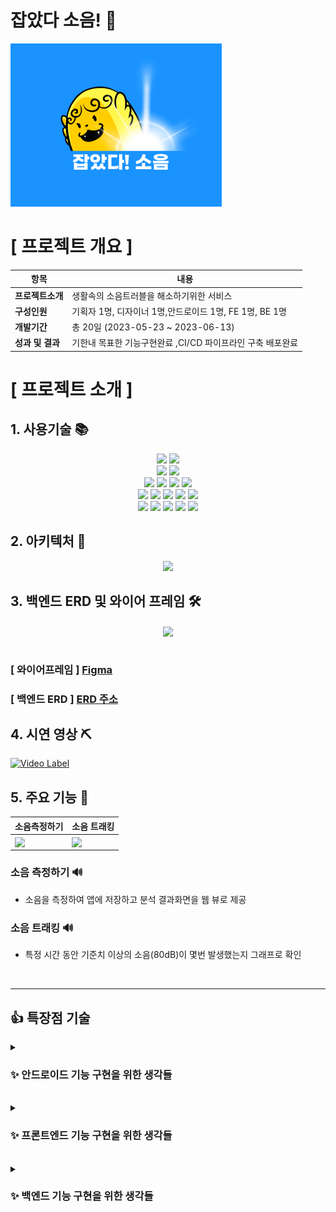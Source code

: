 
# 잡았다 소음!  👋


 [![android](/profile/마스코트.png)](https://drive.google.com/file/d/1rRvhvFjUJRRTOW-yiM6hZ4_TpH39x9fd/view?usp=sharing)


#  [ 프로젝트 개요 ]


| 항목      | 내용                              |
|---------|---------------------------------|
| **프로젝트소개**  | 생활속의 소음트러블을 해소하기위한 서비스          |
| **구성인원**    | 기획자 1명, 디자이너 1명,안드로이드 1명, FE 1명, BE 1명          |
| **개발기간**    | 총 20일 (2023-05-23 ~ 2023-06-13) |
| **성과 및 결과** | 기한내 목표한 기능구현완료 ,CI/CD 파이프라인 구축 배포완료 |


# [ 프로젝트 소개 ]

## 1. 사용기술 📚
<div align="center">
 <span>
  <img src="https://img.shields.io/badge/android-3DDC84?style=flat-square&logo=android&logoColor=white"/> 
     <img src="https://img.shields.io/badge/kotlin-7F52FF?style=flat-square&logo=kotlin&logoColor=white"/> 
 </span>
 <br>
  <span>
    <img src="https://img.shields.io/badge/python-3776AB?style=flat-square&logo=python&logoColor=white"/>
    <img src="https://img.shields.io/badge/tensorflow-FF6F00?style=flat&logo=tensorflow&logoColor=white"/> 
  </span>
   <br>
   <span>
   <img src="https://img.shields.io/badge/react-61DAFB?style=flat-square&logo=react&logoColor=white"/>
   <img src="https://img.shields.io/badge/reactrouter-CA4245?style=flat&logo=reactrouter&logoColor=white"/> 
   <img src="https://img.shields.io/badge/axios-5A29E4?style=flat&logo=axios&logoColor=white"/> 
   <img src="https://img.shields.io/badge/vercel-000000?style=flat&logo=vercel&logoColor=white"/> 
</span>
  <br>
  <span>
  <img src="https://img.shields.io/badge/springboot-6DB33F?style=flat-square&logo=springboot&logoColor=white"/>
  <img src="https://img.shields.io/badge/gradle-02303A?style=flat-square&logo=gradle&logoColor=white"/>
  <img src="https://img.shields.io/badge/Java-007396?style=flat&logo=OpenJDK&logoColor=white"/>
  <img src="https://img.shields.io/badge/mysql-4479A1?style=flat-square&logo=mysql&logoColor=white"/>
  <img src="https://img.shields.io/badge/amazonrds-527FFF?style=flat&logo=amazonrds&logoColor=white"/>
</span>
<br>
<span>
  <img src="https://img.shields.io/badge/nginx-009639?style=flat-square&logo=nginx&logoColor=white"/>
  <img src="https://img.shields.io/badge/amazonec2-FF9900?style=flat&logo=amazonec2&logoColor=white"/>
  <img src="https://img.shields.io/badge/amazons3-569A31?style=flat-square&logo=amazons3&logoColor=white"/>
  <img src="https://img.shields.io/badge/github-181717?style=flat&logo=github&logoColor=white"/>
  <img src="https://img.shields.io/badge/githubactions-2088FF?style=flat-square&logo=githubactions&logoColor=white"/>
</span>
  <br>

</div>
                

## 2. 아키텍처 🔔
<div align="center">
<img src="https://github.com/Greenie-crew/.github/assets/71303448/7c894022-9677-4202-8762-0fdc0b378e6a"  width="600" >
</div>

## 3. 백엔드 ERD 및 와이어 프레임 🛠
<div align="center">
  <img align="center" src="https://github.com/Greenie-crew/.github/assets/71303448/c36a9033-0c2c-4434-b471-3b62cc558753" width="600">
</div><br>

### [ 와이어프레임 ]   [ Figma ](https://www.figma.com/file/D1FJxm69kI0QDLSWs0adiG/Greenie-%EC%9E%A1%EC%95%98%EB%8B%A4!-%EC%86%8C%EC%9D%8C?type=design&node-id=0%3A1&t=o3BrwVucKr5HeBse-1)

### [ 백엔드 ERD ]  [ERD 주소](https://www.erdcloud.com/d/qro5eibi6BhBKvKSQ)


## 4. 시연 영상 ⛏

  [![Video Label](http://img.youtube.com/vi/ElwwGIre76s/0.jpg)](https://youtu.be/ElwwGIre76s)



## 5. 주요 기능 🎨

| 소음측정하기      | 소음 트래킹                             |
|---------------------------------|---------------------------------|
| <img align="center" src="https://github.com/Greenie-crew/.github/assets/71303448/7c61d241-4687-498c-b170-812fb178d252" width="240">| <img align="center" src="https://github.com/Greenie-crew/.github/assets/71303448/bff39e9b-7b61-49ae-9594-fb7d25ae336a" width="240">|


###  소음 측정하기 🔊 

- 소음을 측정하여 앱에 저장하고 분석 결과화면을 웹 뷰로 제공

  
###  소음 트래킹 🔊
- 특정 시간 동안 기준치 이상의 소음(80dB)이 몇번 발생했는지 그래프로 확인

<br>
<hr/>

## 👍 특장점 기술 

<details>
<summary>
<h3>✨ 안드로이드 기능 구현을 위한 생각들 </h3>
</summary>
<div markdown="1">

- 코드 컨벤션
    - **협업 및 분업**을 원활하게 하기 위해 개발 시 **통일성**을 부여하고자 많이 고민했어요.
    - **TypeScript,  Prettier** 덕분에 버그를 예방하고 협업 생산성을 높일 수 있었어요.
    - `Button` `Label` `Input` `Title`과 같은 **재 사용성**이 요구되는 UI 요소는 **Atom 단위**로 설계하여 **생산성**을 높일 수 있었어요
    - Type은 확장이 용이하도록 BaseType을 선언해 중복되는 Property를 줄였어요.
    - 덕분에 200줄의 Type 코드가 60줄로 줄어 들 수 있었어요.
    - 그 외 통일해야 할 부분을 발견하면 즉시 함께 고민하고 실행했어요.

- 기술
    - **RTK** 를 사용하여 Client 상태를 관리했어요.
    - **RTK Query**를 활용하여 Server 상태를 관리하였으며, Caching을 활용하여 통신 비용을 줄일 수 있었어요.
    - 덕분에 응답 다음 작업이나 에러 발생 시에도 통일된 작업을 수행할 수 있었어요.
    - **Emotion**을 활용한 스타일링 작업 시에 글로벌 스타일 적용과 **Typo, Palette**로 선언한 변수를 이용하도록 협의하여 통일성을 부여했어요.

</div>
</details>
<br>

<details>
<summary>
<h3>✨ 프론트엔드 기능 구현을 위한 생각들</h3>
</summary>
<div markdown="1">

- 코드 컨벤션
    - **협업 및 분업**을 원활하게 하기 위해 개발 시 **통일성**을 부여하고자 많이 고민했어요.
    - **TypeScript,  Prettier** 덕분에 버그를 예방하고 협업 생산성을 높일 수 있었어요.
    - `Button` `Label` `Input` `Title`과 같은 **재 사용성**이 요구되는 UI 요소는 **Atom 단위**로 설계하여 **생산성**을 높일 수 있었어요
    - Type은 확장이 용이하도록 BaseType을 선언해 중복되는 Property를 줄였어요.
    - 덕분에 200줄의 Type 코드가 60줄로 줄어 들 수 있었어요.
    - 그 외 통일해야 할 부분을 발견하면 즉시 함께 고민하고 실행했어요.

- 기술
    - **RTK** 를 사용하여 Client 상태를 관리했어요.
    - **RTK Query**를 활용하여 Server 상태를 관리하였으며, Caching을 활용하여 통신 비용을 줄일 수 있었어요.
    - 덕분에 응답 다음 작업이나 에러 발생 시에도 통일된 작업을 수행할 수 있었어요.
    - **Emotion**을 활용한 스타일링 작업 시에 글로벌 스타일 적용과 **Typo, Palette**로 선언한 변수를 이용하도록 협의하여 통일성을 부여했어요.

</div>
</details>
<br>

<details>
<summary>
<h3>✨ 백엔드 기능 구현을 위한 생각들 </h3>
</summary>
<div markdown="1"> 
 - 기능 구현 <br> 
    - 리스트를 주루룩 나열하는 것이 아닌 우선순위를 확인한 다음 소음을 감소시키는 상품을 추천하는 기능 구현  <br>
    - 디도스 공격 등 불특정 다수의 요청으로 인해 예기치 않은 상황이 발생하는 것을 막고자 nginx  웹 서버를 앞단에 두어 예측을 넘어서는
      이상한 요청건은 503에러 반환 <br>
    - jmeter 툴을 활용하여 부하 테스트 및 동시접속자 수를 예상하여 트래픽 핸들링 <br>

</div>
</details>







<!--

**Here are some ideas to get you started:**

🙋‍♀️ A short introduction - what is your organization all about?
🌈 Contribution guidelines - how can the community get involved?
👩‍💻 Useful resources - where can the community find your docs? Is there anything else the community should know?
🍿 Fun facts - what does your team eat for breakfast?
🧙 Remember, you can do mighty things with the power of [Markdown](https://docs.github.com/github/writing-on-github/getting-started-with-writing-and-formatting-on-github/basic-writing-and-formatting-syntax)
-->
